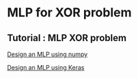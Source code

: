 # MLP for XOR problem

## Tutorial : MLP XOR problem

[Design an MLP using numpy](https://github.com/ykkimhgu/DLIP-src/blob/main/Tutorial_XOR_MLP_Keras_2021.ipynb)

[Design an MLP using Keras](https://github.com/ykkimhgu/DLIP-src/blob/main/Tutorial_XOR_MLP_Keras_2021.ipynb)

